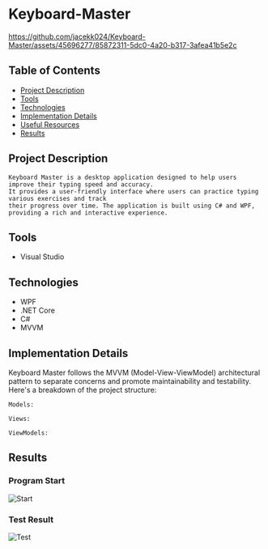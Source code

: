 # Keyboard-Master
https://github.com/jacekk024/Keyboard-Master/assets/45696277/85872311-5dc0-4a20-b317-3afea41b5e2c
## Table of Contents
* [Project Description](#general-info)
* [Tools](#tools)
* [Technologies](#technologies)
* [Implementation Details](#implementation-details)
* [Useful Resources](#useful-resources)
* [Results](#results)

## Project Description
    Keyboard Master is a desktop application designed to help users improve their typing speed and accuracy.
    It provides a user-friendly interface where users can practice typing various exercises and track
    their progress over time. The application is built using C# and WPF, 
    providing a rich and interactive experience.
## Tools
* Visual Studio 
## Technologies
* WPF
* .NET Core
* C#
* MVVM

## Implementation Details
Keyboard Master follows the MVVM (Model-View-ViewModel) architectural
pattern to separate concerns and promote maintainability and testability.
Here's a breakdown of the project structure:

    Models: 

    Views: 

    ViewModels: 

## Results
### Program Start 
<img src="https://github.com/jacekk024/Keyboard-Master/assets/45696277/fd0a0370-a5d2-4f2d-9b0b-f668657bee4f" alt="Start"/>

### Test Result
<img src="https://github.com/jacekk024/Keyboard-Master/assets/45696277/ed0f695b-965e-4bd5-bbca-46e815952fd1" alt="Test" />

